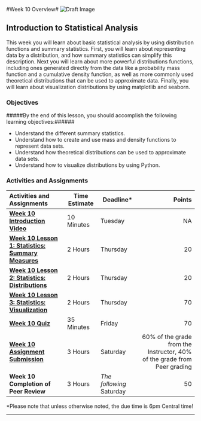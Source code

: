 #Week 10 Overview#
![Draft Image](../images/Draft_Version_picture.png)

## Introduction to Statistical Analysis ##

This week you will learn about basic statistical analysis by using
distribution functions and summary statistics. First, you will learn
about representing data by a distribution, and how summary statistics
can simplify this description. Next you will learn about more powerful
distributions functions, including ones generated directly from the data
like a probability mass function and a cumulative density function, as
well as more commonly used theoretical distributions that can be used to
approximate data. Finally, you will learn about visualization
distributions by using matplotlib and seaborn.

### Objectives ###

#####By the end of this lesson, you should accomplish the following learning objectives:######

- Understand the different summary statistics.
- Understand how to create and use mass and density functions to represent data sets.
- Understand how theoretical distributions can be used to approximate data sets.
- Understand how to visualize distributions by using Python.

### Activities and Assignments ###

|Activities and Assignments | Time Estimate | Deadline* | Points|
|:------| -----|-------|----------:|
|**[Week 10 Introduction Video][w10v]**|10 Minutes|Tuesday|NA|
|**[Week 10 Lesson 1: Statistics: Summary Measures](lesson1.md)**| 2 Hours |Thursday| 20|
|**[Week 10 Lesson 2: Statistics: Distributions](lesson2.md)**| 2 Hours | Thursday | 20 |
|**[Week 10 Lesson 3: Statistics: Visualization](lesson3.md)**| 2 Hours | Thursday| 70 |
|**[Week 10 Quiz][w10q]**| 35 Minutes | Friday | 70|
|**[Week 10 Assignment Submission][w10a]**| 3 Hours | Saturday | 60% of the grade from the Instructor, 40% of the grade from Peer grading | 
|**Week 10 Completion of Peer Review**| 3 Hours | *The following* Saturday | 50 | 


*Please note that unless otherwise noted, the due time is 6pm Central time!

----------
[w10v]: http://mediaspace.illinois.edu/
[w10a]: https://learn.illinois.edu/mod/workshop/view.php?id=1095341
[w10q]: https://learn.illinois.edu/mod/quiz/view.php?id=1095338
